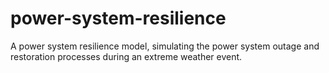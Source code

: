 # power-system-resilience
A power system resilience model, simulating the power system outage and restoration processes during an extreme weather event.
